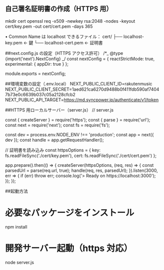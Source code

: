 ## 自己署名証明書の作成（HTTPS 用）

mkdir cert
openssl req -x509 -newkey rsa:2048 -nodes -keyout cert/key.pem -out cert/cert.pem -days 365

• Common Name は localhost
できるファイル：
cert/
├── localhost-key.pem ← 鍵
└── localhost-cert.pem ← 証明書

##next.config.js の設定（HTTPS アクセス許可）
/\*_ @type {import('next').NextConfig} _/
const nextConfig = {
reactStrictMode: true,
experimental: {
appDir: true
}
};

module.exports = nextConfig;

##環境変数の設定（.env.local）
NEXT_PUBLIC_CLIENT_ID=rakutenmusic
NEXT_PUBLIC_CLIENT_SECRET=1aed621ca6270d9488b0f411fdb590af74047b73e0c6639b037c05a2128cfcb2
NEXT_PUBLIC_API_TARGET=https://md.syncpower.jp/authenticate/v1/token

##HTTPS 用ローカルサーバー（server.js）
// server.js

const { createServer } = require('https');
const { parse } = require('url');
const next = require('next');
const fs = require('fs');

const dev = process.env.NODE_ENV !== 'production';
const app = next({ dev });
const handle = app.getRequestHandler();

// 証明書を読み込み
const httpsOptions = {
key: fs.readFileSync('./cert/key.pem'),
cert: fs.readFileSync('./cert/cert.pem')
};

app.prepare().then(() => {
createServer(httpsOptions, (req, res) => {
const parsedUrl = parse(req.url, true);
handle(req, res, parsedUrl);
}).listen(3000, err => {
if (err) throw err;
console.log('> Ready on https://localhost:3000');
});
});

##起動方法

# 必要なパッケージをインストール

npm install

# 開発サーバー起動（https 対応）

node server.js



